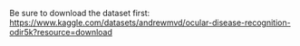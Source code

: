 Be sure to download the dataset first:
https://www.kaggle.com/datasets/andrewmvd/ocular-disease-recognition-odir5k?resource=download 

